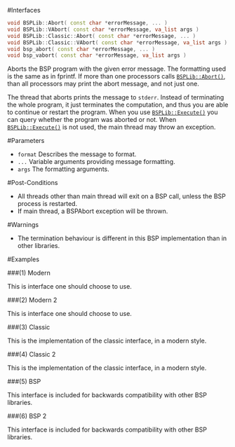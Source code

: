 #Interfaces

```cpp
void BSPLib::Abort( const char *errorMessage, ... )			           // (1) Modern
void BSPLib::VAbort( const char *errorMessage, va_list args ) 		   // (2) Modern 2
void BSPLib::Classic::Abort( const char *errorMessage, ... )           // (3) Classic
void BSPLib::Classic::VAbort( const char *errorMessage, va_list args ) // (4) Classic 2
void bsp_abort( const char *errorMessage, ... )				           // (5) BSP
void bsp_vabort( const char *errorMessage, va_list args )			   // (6) BSP 2
```

Aborts the BSP program with the given error message. The formatting used is the same as in
fprintf. If more than one processors calls [`BSPLib::Abort()`](abort.md), than
all processors may print the abort message, and not just one. 

The thread that aborts prints the message to `stderr`.
Instead of terminating the whole program, it just terminates
the computation, and thus you are able to continue or restart
the program. When you use [`BSPLib::Execute()`](../logic/execute.md)
you can query whether the program was aborted or not. When  [`BSPLib::Execute()`](../logic/execute.md)
is not used, the main thread may throw an exception.
  
#Parameters

* `format` Describes the message to format.
* `...`    Variable arguments providing message formatting.
* `args`   The formatting arguments.

#Post-Conditions
* All threads other than main thread will exit on a BSP call, unless the BSP process is restarted.
* If main thread, a BSPAbort exception will be thrown.

#Warnings
* The termination behaviour is different in this BSP implementation
  than in other libraries.
  
#Examples

###(1) Modern

This is interface one should choose to use.

###(2) Modern 2

This is interface one should choose to use.

###(3) Classic

This is the implementation of the classic interface, in a modern style.

###(4) Classic 2

This is the implementation of the classic interface, in a modern style.

###(5) BSP

This interface is included for backwards compatibility with other BSP libraries.

###(6) BSP 2

This interface is included for backwards compatibility with other BSP libraries.
